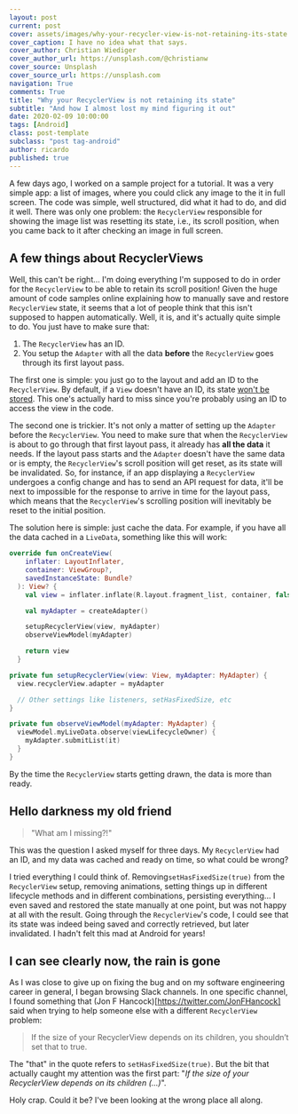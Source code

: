 ```yaml
---
layout: post
current: post
cover: assets/images/why-your-recycler-view-is-not-retaining-its-state.jpg
cover_caption: I have no idea what that says.
cover_author: Christian Wiediger
cover_author_url: https://unsplash.com/@christianw
cover_source: Unsplash
cover_source_url: https://unsplash.com
navigation: True
comments: True
title: "Why your RecyclerView is not retaining its state"
subtitle: "And how I almost lost my mind figuring it out"
date: 2020-02-09 10:00:00
tags: [Android]
class: post-template
subclass: "post tag-android"
author: ricardo
published: true
---
```


A few days ago, I worked on a sample project for a tutorial. It was a very simple app: a list of images, where you could click any image to the it in full screen. The code was simple, well structured, did what it had to do, and did it well. There was only one problem: the `RecyclerView` responsible for showing the image list was resetting its state, i.e., its scroll position, when you came back to it after checking an image in full screen.

## A few things about RecyclerViews

Well, this can't be right... I'm doing everything I'm supposed to do in order for the `RecyclerView` to be able to retain its scroll position! Given the huge amount of code samples online explaining how to manually save and restore `RecyclerView` state, it seems that a lot of people think that this isn't supposed to happen automatically. Well, it is, and it's actually quite simple to do. You just have to make sure that:

1. The `RecyclerView` has an ID.
2. You setup the `Adapter` with all the data **before** the `RecyclerView` goes through its first layout pass.

The first one is simple: you just go to the layout and add an ID to the `RecyclerView`. By default, if a `View` doesn't have an ID, its state [won't be stored](https://android.googlesource.com/platform/frameworks/base/+/refs/heads/android10-c2f2-release/core/java/android/view/View.java#20264). This one's actually hard to miss since you're probably using an ID to access the view in the code.

The second one is trickier. It's not only a matter of setting up the `Adapter` before the `RecyclerView`. You need to make sure that when the `RecyclerView` is about to go through that first layout pass, it already has **all the data** it needs. If the layout pass starts and the `Adapter` doesn't have the same data or is empty, the `RecyclerView`'s scroll position will get reset, as its state will be invalidated. So, for instance, if an app displaying a `RecyclerView` undergoes a config change and has to send an API request for data, it'll be next to impossible for the response to arrive in time for the layout pass, which means that the `RecyclerView`'s scrolling position will inevitably be reset to the initial position.

The solution here is simple: just cache the data. For example, if you have all the data cached in a `LiveData`, something like this will work:

```Kotlin
override fun onCreateView(
    inflater: LayoutInflater,
    container: ViewGroup?,
    savedInstanceState: Bundle?
  ): View? {
    val view = inflater.inflate(R.layout.fragment_list, container, false)

    val myAdapter = createAdapter()

    setupRecyclerView(view, myAdapter)
    observeViewModel(myAdapter)

    return view
  }

private fun setupRecyclerView(view: View, myAdapter: MyAdapter) {
  view.recyclerView.adapter = myAdapter

  // Other settings like listeners, setHasFixedSize, etc
}

private fun observeViewModel(myAdapter: MyAdapter) {
  viewModel.myLiveData.observe(viewLifecycleOwner) {
    myAdapter.submitList(it)
  }
}
```

By the time the `RecyclerView` starts getting drawn, the data is more than ready.

## Hello darkness my old friend

> "What am I missing?!"

This was the question I asked myself for three days. My `RecyclerView` had an ID, and my data was cached and ready on time, so what could be wrong?

I tried everything I could think of. Removing`setHasFixedSize(true)` from the `RecyclerView` setup, removing animations, setting things up in different lifecycle methods and in different combinations, persisting everything... I even saved and restored the state manually at one point, but was not happy at all with the result. Going through the `RecyclerView`'s code, I could see that its state was indeed being saved and correctly retrieved, but later invalidated. I hadn't felt this mad at Android for years!

## I can see clearly now, the rain is gone

As I was close to give up on fixing the bug and on my software engineering career in general, I began browsing Slack channels. In one specific channel, I found something that (Jon F Hancock)[https://twitter.com/JonFHancock] said when trying to help someone else with a different `RecyclerView` problem:

> If the size of your RecyclerView depends on its children, you shouldn’t set that to true.

The "that" in the quote refers to `setHasFixedSize(true)`. But the bit that actually caught my attention was the first part: "_If the size of your RecyclerView depends on its children (...)_".

Holy crap. Could it be? I've been looking at the wrong place all along.
